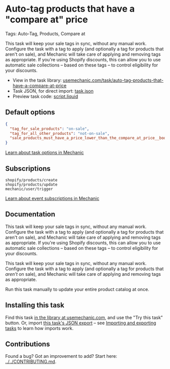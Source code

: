 # Auto-tag products that have a "compare at" price

Tags: Auto-Tag, Products, Compare at

This task will keep your sale tags in sync, without any manual work. Configure the task with a tag to apply (and optionally a tag for products that aren't on sale), and Mechanic will take care of applying and removing tags as appropriate. If you're using Shopify discounts, this can allow you to use automatic sale collections – based on these tags – to control eligibility for your discounts.

* View in the task library: [usemechanic.com/task/auto-tag-products-that-have-a-compare-at-price](https://usemechanic.com/task/auto-tag-products-that-have-a-compare-at-price)
* Task JSON, for direct import: [task.json](../../tasks/auto-tag-products-that-have-a-compare-at-price.json)
* Preview task code: [script.liquid](./script.liquid)

## Default options

```json
{
  "tag_for_sale_products": "on-sale",
  "tag_for_all_other_products": "not-on-sale",
  "sale_products_must_have_a_price_lower_than_the_compare_at_price__boolean": true
}
```

[Learn about task options in Mechanic](https://docs.usemechanic.com/article/471-task-options)

## Subscriptions

```liquid
shopify/products/create
shopify/products/update
mechanic/user/trigger
```

[Learn about event subscriptions in Mechanic](https://docs.usemechanic.com/article/408-subscriptions)

## Documentation

This task will keep your sale tags in sync, without any manual work. Configure the task with a tag to apply (and optionally a tag for products that aren't on sale), and Mechanic will take care of applying and removing tags as appropriate. If you're using Shopify discounts, this can allow you to use automatic sale collections – based on these tags – to control eligibility for your discounts.

This task will keep your sale tags in sync, without any manual work. Configure the task with a tag to apply (and optionally a tag for products that _aren't_ on sale), and Mechanic will take care of applying and removing tags as appropriate.

Run this task manually to update your entire product catalog at once.

## Installing this task

Find this task [in the library at usemechanic.com](https://usemechanic.com/task/auto-tag-products-that-have-a-compare-at-price), and use the "Try this task" button. Or, import [this task's JSON export](../../tasks/auto-tag-products-that-have-a-compare-at-price.json) – see [Importing and exporting tasks](https://docs.usemechanic.com/article/505-importing-and-exporting-tasks) to learn how imports work.

## Contributions

Found a bug? Got an improvement to add? Start here: [../../CONTRIBUTING.md](../../CONTRIBUTING.md).
